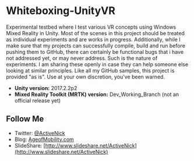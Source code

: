 # Whiteboxing-UnityVR
Experimental testbed where I test various VR concepts using Windows Mixed Reality in Unity. Most of the scenes in this project should be treated as individual experiments and are works in progress. Additionally, while I make sure that my projects can successfully compile, build and run before pushing them to GitHub, there can certainly be functional bugs that i have not addressed yet, or may never address. Such is the nature of experiments. I am sharing these openly in case they can help someone else looking at similar principles. Like all my GitHub samples, this project is provided "as is". Use at your own discretion, you've been warned.

- **Unity version:** 2017.2.2p2
- **Mixed Reality Toolkit (MRTK) version:** Dev_Working_Branch (not an official release yet)

## Follow Me
* Twitter: [@ActiveNick](http://twitter.com/ActiveNick)
* Blog: [AgeofMobility.com](http://AgeofMobility.com)
* SlideShare: [http://www.slideshare.net/ActiveNick](http://www.slideshare.net/ActiveNick)
